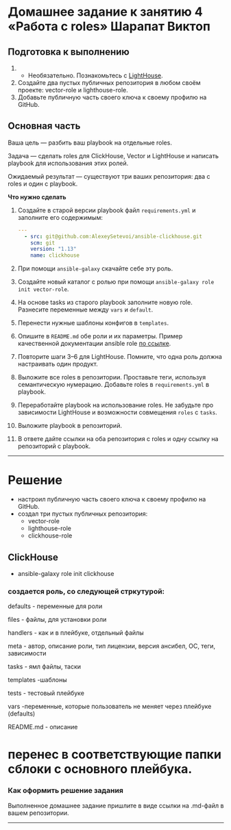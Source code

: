 # Домашнее задание к занятию 4 «Работа с roles» Шарапат Виктоп

## Подготовка к выполнению

1. * Необязательно. Познакомьтесь с [LightHouse](https://youtu.be/ymlrNlaHzIY?t=929).
2. Создайте два пустых публичных репозитория в любом своём проекте: vector-role и lighthouse-role.
3. Добавьте публичную часть своего ключа к своему профилю на GitHub.

## Основная часть

Ваша цель — разбить ваш playbook на отдельные roles. 

Задача — сделать roles для ClickHouse, Vector и LightHouse и написать playbook для использования этих ролей. 

Ожидаемый результат — существуют три ваших репозитория: два с roles и один с playbook.

**Что нужно сделать**

1. Создайте в старой версии playbook файл `requirements.yml` и заполните его содержимым:

   ```yaml
   ---
     - src: git@github.com:AlexeySetevoi/ansible-clickhouse.git
       scm: git
       version: "1.13"
       name: clickhouse 
   ```

2. При помощи `ansible-galaxy` скачайте себе эту роль.
3. Создайте новый каталог с ролью при помощи `ansible-galaxy role init vector-role`.
4. На основе tasks из старого playbook заполните новую role. Разнесите переменные между `vars` и `default`. 
5. Перенести нужные шаблоны конфигов в `templates`.
6. Опишите в `README.md` обе роли и их параметры. Пример качественной документации ansible role [по ссылке](https://github.com/cloudalchemy/ansible-prometheus).
7. Повторите шаги 3–6 для LightHouse. Помните, что одна роль должна настраивать один продукт.
8. Выложите все roles в репозитории. Проставьте теги, используя семантическую нумерацию. Добавьте roles в `requirements.yml` в playbook.
9. Переработайте playbook на использование roles. Не забудьте про зависимости LightHouse и возможности совмещения `roles` с `tasks`.
10. Выложите playbook в репозиторий.
11. В ответе дайте ссылки на оба репозитория с roles и одну ссылку на репозиторий с playbook.

---

# Решение

* настроил публичную часть своего ключа к своему профилю на GitHub.
* создал три пустых публичных репозитория:
   - vector-role
   - lighthouse-role
   - clickhouse-role

## ClickHouse 

   - ansible-galaxy role init clickhouse

### создается роль, со следующей стркутурой:
    
defaults - переменные для роли

files - файлы, для установки роли

handlers - как и в плейбуке, отдельный файлы

meta - автор, описание роли, тип лицензии, версия ансибел, ОС, теги, зависимости

tasks - ямл файлы, таски

templates -шаблоны

tests - тестовый плейбуке 

vars  -переменные, которые пользователь не меняет через плейбуке (defaults)

README.md - описание

# перенес в соответствующие папки сблоки с основного плейбука.






### Как оформить решение задания

Выполненное домашнее задание пришлите в виде ссылки на .md-файл в вашем репозитории.

---





